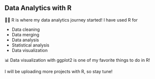 
## Data Analytics with R </font>

👩‍💻 R is where my data analytics journey started! I have used R for 
- Data cleaning
- Data merging
- Data analysis
- Statistical analysis
- Data visualization

📊 Data visualization with ggplot2 is one of my favorite things to do in R! 

I will be uploading more projects with R, so stay tune! 
